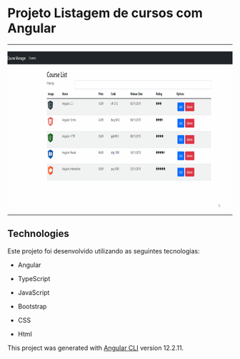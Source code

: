 # Projeto Listagem de cursos com Angular

<hr />

<div align="center">
  <img src="./github/video-site.gif" alt="demo-site" height="350">
</div>

<hr />

## Technologies

Este projeto foi desenvolvido utilizando as seguintes tecnologias:

- Angular

- TypeScript

- JavaScript

- Bootstrap

- CSS

- Html

This project was generated with [Angular CLI](https://github.com/angular/angular-cli) version 12.2.11.
